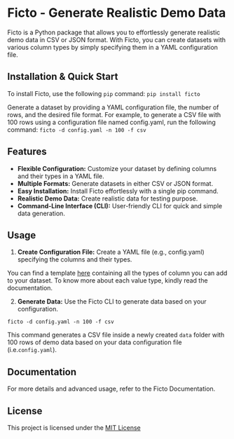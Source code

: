 # Ficto - Generate Realistic Demo Data

Ficto is a Python package that allows you to effortlessly generate realistic demo data in CSV or JSON format. With Ficto, you can create datasets with various column types by simply specifying them in a YAML configuration file.

## Installation & Quick Start

To install Ficto, use the following `pip` command:
`pip install ficto`

Generate a dataset by providing a YAML configuration file, the number of rows, and the desired file format. For example, to generate a CSV file with 100 rows using a configuration file named config.yaml, run the following command:
`ficto -d config.yaml -n 100 -f csv`

## Features
* **Flexible Configuration:** Customize your dataset by defining columns and their types in a YAML file.
* **Multiple Formats:** Generate datasets in either CSV or JSON format.
* **Easy Installation:** Install Ficto effortlessly with a single pip command.
* **Realistic Demo Data:** Create realistic data for testing purpose.
* **Command-Line Interface (CLI):** User-friendly CLI for quick and simple data generation.

## Usage
1. **Create Configuration File:** Create a YAML file (e.g., config.yaml) specifying the columns and their types.

You can find a template [here](https://github.com/taeefnajib/ficto/blob/main/config-template.yaml) containing all the types of column you can add to your dataset. To know more about each value type, kindly read the documentation.

2. **Generate Data:** Use the Ficto CLI to generate data based on your configuration.

`ficto -d config.yaml -n 100 -f csv`

This command generates a CSV file inside a newly created `data` folder with 100 rows of demo data based on your data configuration file (i.e.`config.yaml`).

## Documentation
For more details and advanced usage, refer to the Ficto Documentation.

## License
This project is licensed under the [MIT License](https://github.com/taeefnajib/ficto/blob/main/LICENSE)